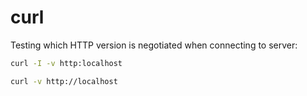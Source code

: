 # curl
Testing which HTTP version is negotiated when connecting to server:
```bash
curl -I -v http:localhost
```

```bash
curl -v http://localhost
```
